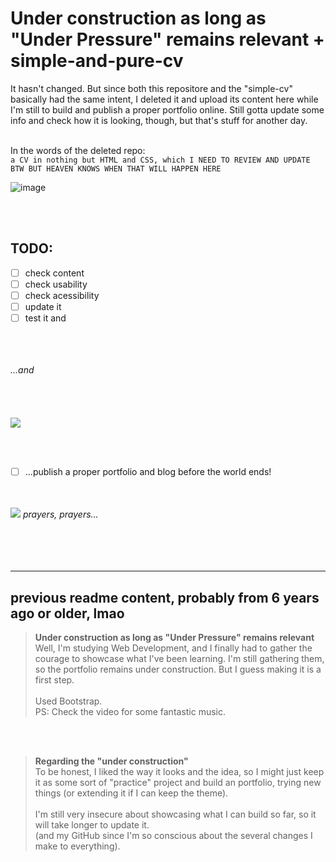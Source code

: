 # Under construction as long as "Under Pressure" remains relevant + simple-and-pure-cv
It hasn't changed. But since both this repositore and the "simple-cv" basically had the same intent, I deleted it and upload its content here while I'm still to build and publish a proper portfolio online. Still gotta update some info and check how it is looking, though, but that's stuff for another day.
<br>
<br>

In the words of the deleted repo:<br>
`a CV in nothing but HTML and CSS, which I NEED TO REVIEW AND UPDATE BTW BUT HEAVEN KNOWS WHEN THAT WILL HAPPEN HERE`

![image](https://gifdb.com/images/thumbnail/sailor-moon-raining-gfy89fj8wi5ib2l7.gif)

<br>
<br>

## TODO:
- [ ] check content <br>
- [ ] check usability <br>
- [ ] check acessibility <br>
- [ ] update it <br>
- [ ] test it and <br><br><br>
<br>
<i>...and</i><br>
<br>
<br>
<br>
<br>

<img height="auto" src="https://media3.giphy.com/media/v1.Y2lkPTc5MGI3NjExaDNyZHFvdTVwaXczcGc5d203YWI2eDYyZjQycnNucWljanc0aTB1MyZlcD12MV9pbnRlcm5hbF9naWZfYnlfaWQmY3Q9Zw/3m8S6W0d9VQbkByldn/giphy.gif">

<br><br>
- [ ] ...publish a proper portfolio and blog before the world ends!
<br>
<br>

<img src="https://i.gifer.com/fzaW.gif" height="auto" />
<i>prayers, prayers...</i>



<br>
<br>
<br>
<br>
<br>

------------------



## previous readme content, probably from 6 years ago or older, lmao
> **Under construction as long as "Under Pressure" remains relevant** <br>
Well, I'm studying Web Development, and I finally had to gather the courage to showcase what I've been learning. 
I'm still gathering them, so the portfolio remains under construction. But I guess making it is a first step.
<br><br>
Used Bootstrap.<br>
PS: Check the video for some fantastic music.

<br>
<br>



> **Regarding the "under construction"** <br>
To be honest, I liked the way it looks and the idea, so I might just keep it as some sort of "practice" project and build an
portfolio, trying new things (or extending it if I can keep the theme).<br><br>
I'm still very insecure about showcasing what I can build so far, so it will take longer to update it.<br>
(and my GitHub since I'm so conscious about the several changes I make to everything).

